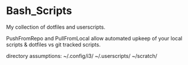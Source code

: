 # Bash_Scripts

My collection of dotfiles and userscripts.

PushFromRepo and PullFromLocal allow automated upkeep of your local scripts & dotfiles vs git tracked scripts.

directory assumptions:
~/.config/i3/
~/.userscripts/
~/scratch/
